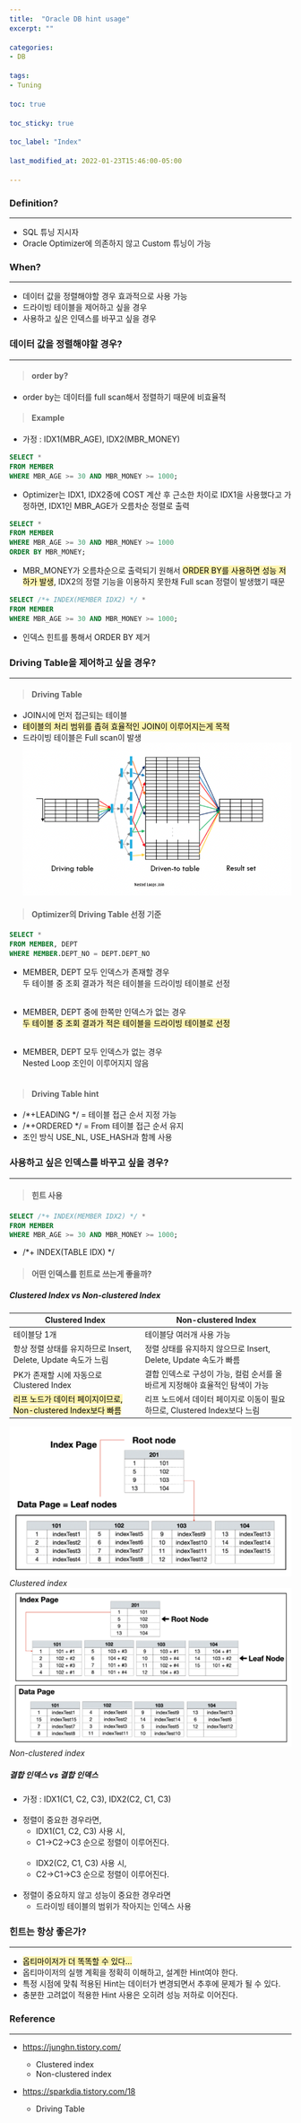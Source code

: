 ```yaml
---
title:  "Oracle DB hint usage"
excerpt: ""

categories:
- DB
  
tags:
- Tuning

toc: true

toc_sticky: true

toc_label: "Index"

last_modified_at: 2022-01-23T15:46:00-05:00

---
```


### Definition?

---

- SQL 튜닝 지시자 <br>
- Oracle Optimizer에 의존하지 않고 Custom 튜닝이 가능

### When?

---

- 데이터 값을 정렬해야할 경우 효과적으로 사용 가능<br>
- 드라이빙 테이블을 제어하고 싶을 경우<br>
- 사용하고 싶은 인덱스를 바꾸고 싶을 경우<br>

### 데이터 값을 정렬해야할 경우?

---

> #### order by?

- order by는 데이터를 full scan해서 정렬하기 때문에 비효율적

> #### Example

- 가정 : IDX1(MBR_AGE), IDX2(MBR_MONEY) <br>

~~~sql
SELECT *
FROM MEMBER
WHERE MBR_AGE >= 30 AND MBR_MONEY >= 1000;
~~~

-  Optimizer는 IDX1, IDX2중에 COST 계산 후 근소한 차이로 IDX1을 사용했다고 가정하면, IDX1인 MBR_AGE가 오름차순 정렬로 출력<br>

~~~sql
SELECT *
FROM MEMBER
WHERE MBR_AGE >= 30 AND MBR_MONEY >= 1000
ORDER BY MBR_MONEY;
~~~

- MBR_MONEY가 오름차순으로 출력되기 원해서 <mark style='background-color: #fff5b1'> ORDER BY를 사용하면 성능 저하가 발생</mark>, IDX2의 정렬 기능을 이용하지 못한채 Full scan 정렬이 발생했기 때문

~~~sql
SELECT /*+ INDEX(MEMBER IDX2) */ *
FROM MEMBER
WHERE MBR_AGE >= 30 AND MBR_MONEY >= 1000;
~~~

- 인덱스 힌트를 통해서 ORDER BY 제거


### Driving Table을 제어하고 싶을 경우?

---
> #### Driving Table 

- JOIN시에 먼저 접근되는 테이블<br>
- <mark style='background-color: #fff5b1'> 테이블의 처리 범위를 좁혀 효율적인 JOIN이 이루어지는게 목적 </mark><br>
- 드라이빙 테이블은 Full scan이 발생<br>
![](/assets/images/db/drvingtable_def.png)

> #### Optimizer의 Driving Table 선정 기준

~~~sql
SELECT * 
FROM MEMBER, DEPT 
WHERE MEMBER.DEPT_NO = DEPT.DEPT_NO
~~~

- MEMBER, DEPT 모두 인덱스가 존재할 경우 <br>
두 테이블 중 조회 결과가 적은 테이블을 드라이빙 테이블로 선정 <br><br>
- MEMBER, DEPT 중에 한쪽만 인덱스가 없는 경우 <br>
<mark style='background-color: #fff5b1'> 두 테이블 중 조회 결과가 적은 테이블을 드라이빙 테이블로 선정 </mark><br><br>

- MEMBER, DEPT 모두 인덱스가 없는 경우<br>
Nested Loop 조인이 이루어지지 않음 <br><br>

> #### Driving Table hint

- /*+LEADING */ = 테이블 접근 순서 지정 가능
- /*+ORDERED */ = From 테이블 접근 순서 유지
- 조인 방식 USE_NL, USE_HASH과 함께 사용


### 사용하고 싶은 인덱스를 바꾸고 싶을 경우?

---

> #### 힌트 사용

~~~sql
SELECT /*+ INDEX(MEMBER IDX2) */ *
FROM MEMBER
WHERE MBR_AGE >= 30 AND MBR_MONEY >= 1000;
~~~

- /*+ INDEX(TABLE IDX) */ 

> #### 어떤 인덱스를 힌트로 쓰는게 좋을까?
  
##### Clustered Index vs Non-clustered Index

| Clustered Index | Non-clustered Index |
|---|---|
| 테이블당 1개 | 테이블당 여러개 사용 가능 |
| 항상 정렬 상태를 유지하므로 Insert, Delete, Update 속도가 느림 | 정렬 상태를 유지하지 않으므로 Insert, Delete, Update 속도가 빠름 |
| PK가 존재할 시에 자동으로 Clustered Index | 결합 인덱스로 구성이 가능, 컬럼 순서를 올바르게 지정해야 효율적인 탐색이 가능 |
| <mark style='background-color: #fff5b1'> 리프 노드가 데이터 페이지이므로, Non-clustered Index보다 빠름 </mark> | 리프 노드에서 데이터 페이지로 이동이 필요하므로, Clustered Index보다 느림 |


  ![](/assets/images/db/클러스터_인덱스.png)
  *Clustered index*
  ![](/assets/images/db/논클러스터_인덱스.png)
  *Non-clustered index*

##### 결합 인덱스 vs 결합 인덱스

- 가정 : IDX1(C1, C2, C3), IDX2(C2, C1, C3)
<br><br>
- 정렬이 중요한 경우라면,<br> 
  - IDX1(C1, C2, C3) 사용 시, <br>
  - C1->C2->C3 순으로 정렬이 이루어진다. <br><br>
  - IDX2(C2, C1, C3) 사용 시,<br>
  - C2->C1->C3 순으로 정렬이 이루어진다.<br><br>
- 정렬이 중요하지 않고 성능이 중요한 경우라면
  - 드라이빙 테이블의 범위가 작아지는 인덱스 사용<br>

### 힌트는 항상 좋은가?

---

- <mark style='background-color: #fff5b1'> 옵티마이저가 더 똑똑할 수 있다...</mark><br>
- 옵티마이저의 실행 계획을 정확히 이해하고, 설계한 Hint여야 한다.<br>
- 특정 시점에 맞춰 적용된 Hint는 데이터가 변경되면서 추후에 문제가 될 수 있다.<br>
- 충분한 고려없이 적용한 Hint 사용은 오히려 성능 저하로 이어진다.<br>


### Reference

--- 

- <https://junghn.tistory.com/>
  - Clustered index
  - Non-clustered index

- <https://sparkdia.tistory.com/18>
  - Driving Table
